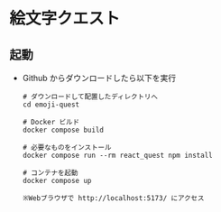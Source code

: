 # 絵文字クエスト

## 起動
- Github からダウンロードしたら以下を実行  
  ```
  # ダウンロードして配置したディレクトリへ
  cd emoji-quest

  # Docker ビルド
  docker compose build
  
  # 必要なものをインストール
  docker compose run --rm react_quest npm install
  
  # コンテナを起動
  docker compose up

  ※Webブラウザで http://localhost:5173/ にアクセス
  ```
